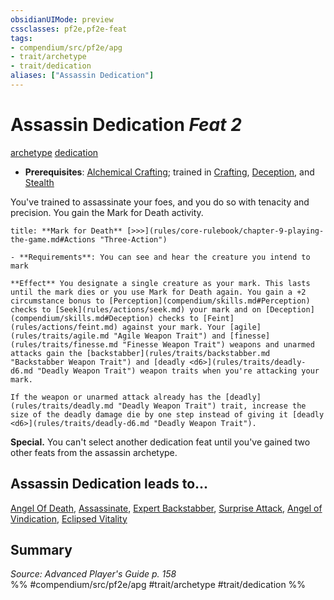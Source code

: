 ```yaml
---
obsidianUIMode: preview
cssclasses: pf2e,pf2e-feat
tags:
- compendium/src/pf2e/apg
- trait/archetype
- trait/dedication
aliases: ["Assassin Dedication"]
---
```

# Assassin Dedication  *Feat 2*  
[archetype](rules/traits/archetype.md "Archetype Feat Trait")  [dedication](rules/traits/dedication.md "Dedication Feat Trait")  

- **Prerequisites**: [Alchemical Crafting](compendium/feats/alchemical-crafting.md); trained in [Crafting](compendium/skills.md#Crafting), [Deception](compendium/skills.md#Deception), and [Stealth](compendium/skills.md#Stealth)

You've trained to assassinate your foes, and you do so with tenacity and precision. You gain the Mark for Death activity.

```ad-embed-ability
title: **Mark for Death** [>>>](rules/core-rulebook/chapter-9-playing-the-game.md#Actions "Three-Action")

- **Requirements**: You can see and hear the creature you intend to mark

**Effect** You designate a single creature as your mark. This lasts until the mark dies or you use Mark for Death again. You gain a +2 circumstance bonus to [Perception](compendium/skills.md#Perception) checks to [Seek](rules/actions/seek.md) your mark and on [Deception](compendium/skills.md#Deception) checks to [Feint](rules/actions/feint.md) against your mark. Your [agile](rules/traits/agile.md "Agile Weapon Trait") and [finesse](rules/traits/finesse.md "Finesse Weapon Trait") weapons and unarmed attacks gain the [backstabber](rules/traits/backstabber.md "Backstabber Weapon Trait") and [deadly <d6>](rules/traits/deadly-d6.md "Deadly Weapon Trait") weapon traits when you're attacking your mark.

If the weapon or unarmed attack already has the [deadly](rules/traits/deadly.md "Deadly Weapon Trait") trait, increase the size of the deadly damage die by one step instead of giving it [deadly <d6>](rules/traits/deadly-d6.md "Deadly Weapon Trait").
```

**Special.** You can't select another dedication feat until you've gained two other feats from the assassin archetype.

## Assassin Dedication leads to...

[Angel Of Death](compendium/feats/angel-of-death-apg.md), [Assassinate](compendium/feats/assassinate-apg.md), [Expert Backstabber](compendium/feats/expert-backstabber-apg.md), [Surprise Attack](compendium/feats/surprise-attack-apg.md), [Angel of Vindication](compendium/feats/angel-of-vindication-lokl.md), [Eclipsed Vitality](compendium/feats/eclipsed-vitality-lokl.md)

## Summary

*Source: Advanced Player's Guide p. 158*  
%% #compendium/src/pf2e/apg #trait/archetype #trait/dedication %%